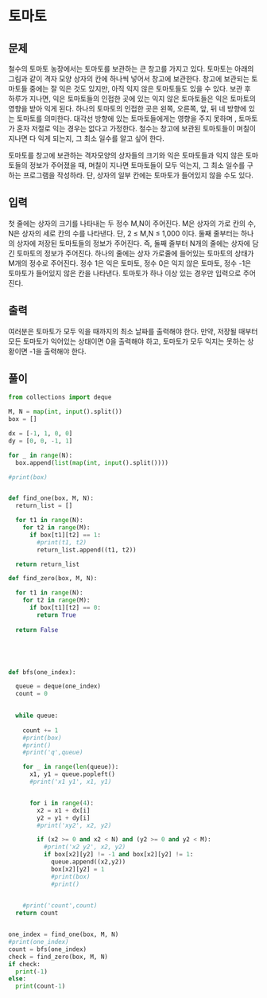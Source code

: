 # 토마토 

## 문제
철수의 토마토 농장에서는 토마토를 보관하는 큰 창고를 가지고 있다. 
토마토는 아래의 그림과 같이 격자 모양 상자의 칸에 하나씩 넣어서 창고에 보관한다.
창고에 보관되는 토마토들 중에는 잘 익은 것도 있지만, 아직 익지 않은 토마토들도 있을 수 있다.
보관 후 하루가 지나면, 익은 토마토들의 인접한 곳에 있는 익지 않은 토마토들은 익은 토마토의 영향을 받아 익게 된다.
하나의 토마토의 인접한 곳은 왼쪽, 오른쪽, 앞, 뒤 네 방향에 있는 토마토를 의미한다. 대각선 방향에 있는 토마토들에게는 영향을 주지 못하며
, 토마토가 혼자 저절로 익는 경우는 없다고 가정한다. 철수는 창고에 보관된 토마토들이 며칠이 지나면 다 익게 되는지, 그 최소 일수를 알고 싶어 한다.

토마토를 창고에 보관하는 격자모양의 상자들의 크기와 익은 토마토들과 익지 않은 토마토들의 정보가 주어졌을 때,
며칠이 지나면 토마토들이 모두 익는지, 그 최소 일수를 구하는 프로그램을 작성하라. 단, 상자의 일부 칸에는 토마토가 들어있지 않을 수도 있다.

## 입력
첫 줄에는 상자의 크기를 나타내는 두 정수 M,N이 주어진다. M은 상자의 가로 칸의 수, N은 상자의 세로 칸의 수를 나타낸다.
단, 2 ≤ M,N ≤ 1,000 이다. 둘째 줄부터는 하나의 상자에 저장된 토마토들의 정보가 주어진다.
즉, 둘째 줄부터 N개의 줄에는 상자에 담긴 토마토의 정보가 주어진다. 하나의 줄에는 상자 가로줄에 들어있는 토마토의 상태가 M개의 정수로 주어진다.
정수 1은 익은 토마토, 정수 0은 익지 않은 토마토, 정수 -1은 토마토가 들어있지 않은 칸을 나타낸다.
토마토가 하나 이상 있는 경우만 입력으로 주어진다.

## 출력
여러분은 토마토가 모두 익을 때까지의 최소 날짜를 출력해야 한다.
만약, 저장될 때부터 모든 토마토가 익어있는 상태이면 0을 출력해야 하고, 토마토가 모두 익지는 못하는 상황이면 -1을 출력해야 한다.

## 풀이

```python
from collections import deque

M, N = map(int, input().split())
box = []

dx = [-1, 1, 0, 0]
dy = [0, 0, -1, 1]

for _ in range(N):
  box.append(list(map(int, input().split())))

#print(box)


def find_one(box, M, N):
  return_list = []

  for t1 in range(N):
    for t2 in range(M):
      if box[t1][t2] == 1:
        #print(t1, t2)
        return_list.append((t1, t2))

  return return_list

def find_zero(box, M, N):

  for t1 in range(N):
    for t2 in range(M):
      if box[t1][t2] == 0:
        return True
      
  return False





def bfs(one_index):

  queue = deque(one_index)
  count = 0
  

  while queue:
    
    count += 1
    #print(box)
    #print()
    #print('q',queue)

    for _ in range(len(queue)):
      x1, y1 = queue.popleft()
      #print('x1 y1', x1, y1)


      for i in range(4):
        x2 = x1 + dx[i]
        y2 = y1 + dy[i]
        #print('xy2', x2, y2)

        if (x2 >= 0 and x2 < N) and (y2 >= 0 and y2 < M):
          #print('x2 y2', x2, y2)
          if box[x2][y2] != -1 and box[x2][y2] != 1:
            queue.append((x2,y2))
            box[x2][y2] = 1
            #print(box)
            #print()

    
    #print('count',count)
  return count


one_index = find_one(box, M, N)
#print(one_index)
count = bfs(one_index)
check = find_zero(box, M, N)
if check:
  print(-1)
else:
  print(count-1)
```

